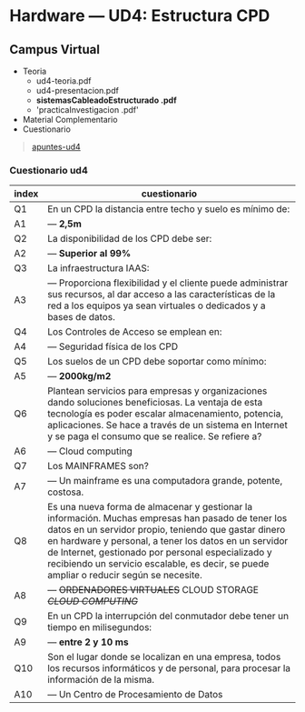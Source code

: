 # Hardware — UD4: Estructura CPD

## Campus Virtual

- Teoria
  - ud4-teoria.pdf
  - ud4-presentacion.pdf
  - **sistemasCableadoEstructurado .pdf**
  - 'practicaInvestigacion .pdf'
- Material Complementario <!--Discos Duros-->
- Cuestionario


> [apuntes-ud4](/FunHard/UD4-CPD/apuntes-ud4.md)


### Cuestionario ud4

| index | cuestionario |
| ---   | --- |
| Q1    | En un CPD la distancia entre techo y suelo es mínimo de: 
| A1    | — **2,5m**
| Q2    | La disponibilidad de los CPD debe ser:
| A2    | — **Superior al 99%**
| Q3    | La infraestructura IAAS:
| A3    | — Proporciona flexibilidad y el cliente puede administrar sus recursos, al dar acceso a las características de la red a los equipos ya sean virtuales o dedicados y a bases de datos.
| Q4    | Los Controles de Acceso se emplean en:
| A4    | — Seguridad física de los CPD <!--ELSE: programas, bases de datos... WTF lmao lame af-->
| Q5    | Los suelos de un CPD debe soportar como mínimo:
| A5    | — **2000kg/m2**
| Q6    | Plantean servicios para empresas y organizaciones dando soluciones beneficiosas. La ventaja de esta tecnología es poder escalar almacenamiento, potencia, aplicaciones. Se hace a través de un sistema en Internet y se paga el consumo que se realice. Se refiere a?
| A6    | — Cloud computing
| Q7    | Los MAINFRAMES son?
| A7    | — Un mainframe es una computadora grande, potente, costosa.
| Q8    | Es una nueva forma de almacenar y gestionar la información. Muchas empresas han pasado de tener los datos en un servidor propio, teniendo que gastar dinero en hardware y personal, a tener los datos en un servidor de Internet, gestionado por personal especializado y recibiendo un servicio escalable, es decir, se puede ampliar o reducir según se necesite.
| A8    | — ~~ORDENADORES VIRTUALES~~ CLOUD STORAGE ~~*CLOUD COMPUTING*~~
| Q9    | En un CPD la interrupción del conmutador debe tener un tiempo en milisegundos:
| A9    | — **entre 2 y 10 ms**
| Q10   | Son el lugar donde se localizan en una empresa, todos los recursos informáticos y de personal, para procesar la información de la misma.
| A10   | —  Un Centro de Procesamiento de Datos